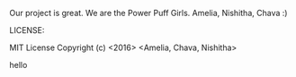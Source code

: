 Our project is great.
We are the Power Puff Girls.
Amelia, Nishitha, Chava
:)

LICENSE:

MIT License
Copyright (c) <2016> <Amelia, Chava, Nishitha>

hello